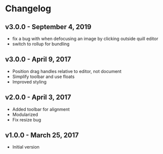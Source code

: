 # Changelog

## v3.0.0 - September 4, 2019

- fix a bug with when defocusing an image by clicking outside quill editor
- switch to rollup for bundling

## v3.0.0 - April 9, 2017

- Position drag handles relative to editor, not document
- Simplify toolbar and use floats
- Improved styling

## v2.0.0 - April 3, 2017

- Added toolbar for alignment
- Modularized
- Fix resize bug

## v1.0.0 - March 25, 2017

- Initial version
